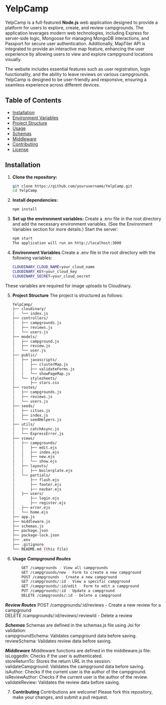 # YelpCamp

YelpCamp is a full-featured <strong>Node.js</strong> web application designed to provide a platform for users to explore, create, and review campgrounds. The application leverages modern web technologies, including Express for server-side logic, Mongoose for managing MongoDB interactions, and Passport for secure user authentication. Additionally, MapTiler API is integrated to provide an interactive map feature, enhancing the user experience by allowing users to view and explore campground locations visually.

The website includes essential features such as user registration, login functionality, and the ability to leave reviews on various campgrounds. YelpCamp is designed to be user-friendly and responsive, ensuring a seamless experience across different devices.

## Table of Contents

- [Installation](#installation)
- [Environment Variables](#environment-variables)
- [Project Structure](#project-structure)
- [Usage](#usage)
- [Schemas](#schemas)
- [Middleware](#middleware)
- [Contributing](#contributing)
- [License](#license)

## Installation

1. **Clone the repository:**

   ```bash
   git clone https://github.com/yourusername/YelpCamp.git
   cd YelpCamp
   
2. **Install dependencies:**
   ```bash
   npm install
   
3. **Set up the environment variables:**
Create a .env file in the root directory and add the necessary environment variables. (See the Environment Variables section for more details.)
Start the server:
   ```bash
   npm start
   The application will run on http://localhost:3000


4. **Environment Variables**
Create a .env file in the root directory with the following variables:
   ```bash
   CLOUDINARY_CLOUD_NAME=your_cloud_name
   CLOUDINARY_KEY=your_cloud_key
   CLOUDINARY_SECRET=your_cloud_secret

These variables are required for image uploads to Cloudinary. <br>


5. **Project Structure**
The project is structured as follows:
   ```bash
   YelpCamp/
   ├── cloudinary/
   │   └── index.js
   ├── controllers/
   │   ├── campgrounds.js
   │   ├── reviews.js
   │   └── users.js
   ├── models/
   │   ├── campground.js
   │   ├── review.js
   │   └── user.js
   ├── public/
   │   ├── javascripts/
   │   │   ├── clusterMap.js
   │   │   ├── validateForms.js
   │   │   └── showPageMap.js
   │   └── stylesheets/
   │       ├── stars.css
   ├── routes/
   │   ├── campgrounds.js
   │   ├── reviews.js
   │   └── users.js
   ├── seeds/
   │   ├── cities.js
   │   ├── index.js
   │   └── seedHelpers.js
   ├── utils/
   │   ├── catchAsync.js
   │   └── ExpressError.js
   ├── views/
   │   ├── campgrounds/
   │   │   ├── edit.ejs
   │   │   ├── index.ejs
   │   │   ├── new.ejs
   │   │   └── show.ejs
   │   ├── layouts/
   │   │   ├── boilerplate.ejs
   │   └── partials/
   │       ├── flash.ejs
   │       ├── footer.ejs
   │       ├── navbar.ejs
   │   ├── users/
   │       ├── login.ejs
   │       ├── register.ejs
   │   ├── error.ejs
   │   └── home.ejs
   ├── app.js
   ├── middleware.js
   ├── schemas.js
   ├── package.json
   ├── package-lock.json
   ├── .env
   ├── .gitignore
   └── README.md (this file)


7. **Usage**
***Campground Routes***
     ```bash
         GET /campgrounds - View all campgrounds
         GET /campgrounds/new - Form to create a new campground
         POST /campgrounds - Create a new campground
         GET /campgrounds/:id - View a specific campground
         GET /campgrounds/:id/edit - Form to edit a campground
         PUT /campgrounds/:id - Update a campground
         DELETE /campgrounds/:id - Delete a campground

***Review Routes***
      POST /campgrounds/:id/reviews - Create a new review for a campground <br>
      DELETE /campgrounds/:id/reviews/:reviewId - Delete a review<br>

***Schemas***
   Schemas are defined in the schemas.js file using Joi for validation: <br>
   campgroundSchema: Validates campground data before saving. <br>
   reviewSchema: Validates review data before saving.<br>

***Middleware***
   Middleware functions are defined in the middleware.js file:<br>
   isLoggedIn: Checks if the user is authenticated.<br>
   storeReturnTo: Stores the return URL in the session.<br>
   validateCampground: Validates the campground data before saving.<br>
   isAuthor: Checks if the current user is the author of the campground.<br>
   isReviewAuthor: Checks if the current user is the author of the review.<br>
   validateReview: Validates the review data before saving.<br>

7. **Contributing**
Contributions are welcome! Please fork this repository, make your changes, and submit a pull request.
